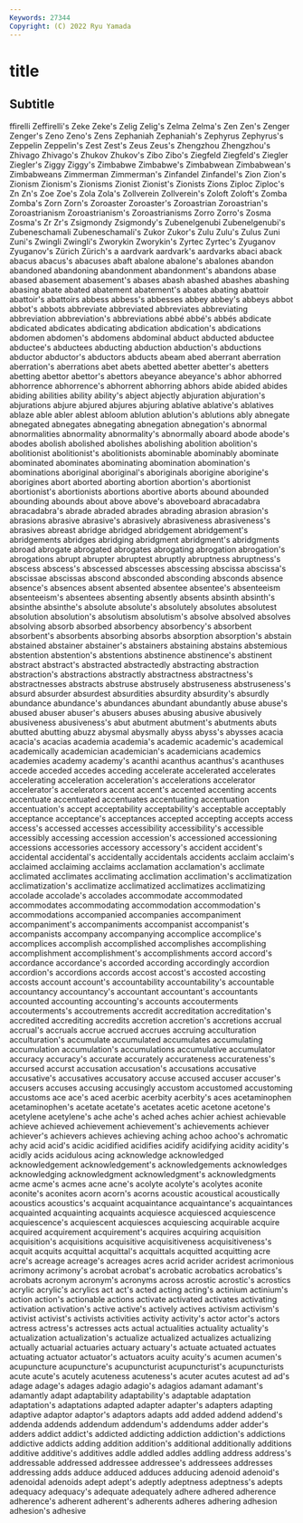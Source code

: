 ```yaml
---
Keywords: 27344
Copyright: (C) 2022 Ryu Yamada
---
```



# title

## Subtitle
ffirelli Zeffirelli's Zeke Zeke's Zelig Zelig's Zelma Zelma's Zen
Zen's Zenger Zenger's Zeno Zeno's Zens Zephaniah Zephaniah's Zephyrus Zephyrus's
Zeppelin Zeppelin's Zest Zest's Zeus Zeus's Zhengzhou Zhengzhou's Zhivago Zhivago's
Zhukov Zhukov's Zibo Zibo's Ziegfeld Ziegfeld's Ziegler Ziegler's Ziggy Ziggy's
Zimbabwe Zimbabwe's Zimbabwean Zimbabwean's Zimbabweans Zimmerman Zimmerman's Zinfandel Zinfandel's Zion
Zion's Zionism Zionism's Zionisms Zionist Zionist's Zionists Zions Ziploc Ziploc's
Zn Zn's Zoe Zoe's Zola Zola's Zollverein Zollverein's Zoloft Zoloft's
Zomba Zomba's Zorn Zorn's Zoroaster Zoroaster's Zoroastrian Zoroastrian's Zoroastrianism Zoroastrianism's
Zoroastrianisms Zorro Zorro's Zosma Zosma's Zr Zr's Zsigmondy Zsigmondy's Zubenelgenubi
Zubenelgenubi's Zubeneschamali Zubeneschamali's Zukor Zukor's Zulu Zulu's Zulus Zuni Zuni's
Zwingli Zwingli's Zworykin Zworykin's Zyrtec Zyrtec's Zyuganov Zyuganov's Zürich Zürich's
a aardvark aardvark's aardvarks abaci aback abacus abacus's abacuses abaft
abalone abalone's abalones abandon abandoned abandoning abandonment abandonment's abandons abase
abased abasement abasement's abases abash abashed abashes abashing abasing abate
abated abatement abatement's abates abating abattoir abattoir's abattoirs abbess abbess's
abbesses abbey abbey's abbeys abbot abbot's abbots abbreviate abbreviated abbreviates
abbreviating abbreviation abbreviation's abbreviations abbé abbé's abbés abdicate abdicated abdicates
abdicating abdication abdication's abdications abdomen abdomen's abdomens abdominal abduct abducted
abductee abductee's abductees abducting abduction abduction's abductions abductor abductor's abductors
abducts abeam abed aberrant aberration aberration's aberrations abet abets abetted
abetter abetter's abetters abetting abettor abettor's abettors abeyance abeyance's abhor
abhorred abhorrence abhorrence's abhorrent abhorring abhors abide abided abides abiding
abilities ability ability's abject abjectly abjuration abjuration's abjurations abjure abjured
abjures abjuring ablative ablative's ablatives ablaze able abler ablest abloom
ablution ablution's ablutions ably abnegate abnegated abnegates abnegating abnegation abnegation's
abnormal abnormalities abnormality abnormality's abnormally aboard abode abode's abodes abolish
abolished abolishes abolishing abolition abolition's abolitionist abolitionist's abolitionists abominable abominably
abominate abominated abominates abominating abomination abomination's abominations aboriginal aboriginal's aboriginals
aborigine aborigine's aborigines abort aborted aborting abortion abortion's abortionist abortionist's
abortionists abortions abortive aborts abound abounded abounding abounds about above
above's aboveboard abracadabra abracadabra's abrade abraded abrades abrading abrasion abrasion's
abrasions abrasive abrasive's abrasively abrasiveness abrasiveness's abrasives abreast abridge abridged
abridgement abridgement's abridgements abridges abridging abridgment abridgment's abridgments abroad abrogate
abrogated abrogates abrogating abrogation abrogation's abrogations abrupt abrupter abruptest abruptly
abruptness abruptness's abscess abscess's abscessed abscesses abscessing abscissa abscissa's abscissae
abscissas abscond absconded absconding absconds absence absence's absences absent absented
absentee absentee's absenteeism absenteeism's absentees absenting absently absents absinth absinth's
absinthe absinthe's absolute absolute's absolutely absolutes absolutest absolution absolution's absolutism
absolutism's absolve absolved absolves absolving absorb absorbed absorbency absorbency's absorbent
absorbent's absorbents absorbing absorbs absorption absorption's abstain abstained abstainer abstainer's
abstainers abstaining abstains abstemious abstention abstention's abstentions abstinence abstinence's abstinent
abstract abstract's abstracted abstractedly abstracting abstraction abstraction's abstractions abstractly abstractness
abstractness's abstractnesses abstracts abstruse abstrusely abstruseness abstruseness's absurd absurder absurdest
absurdities absurdity absurdity's absurdly abundance abundance's abundances abundant abundantly abuse
abuse's abused abuser abuser's abusers abuses abusing abusive abusively abusiveness
abusiveness's abut abutment abutment's abutments abuts abutted abutting abuzz abysmal
abysmally abyss abyss's abysses acacia acacia's acacias academia academia's academic
academic's academical academically academician academician's academicians academics academies academy academy's
acanthi acanthus acanthus's acanthuses accede acceded accedes acceding accelerate accelerated
accelerates accelerating acceleration acceleration's accelerations accelerator accelerator's accelerators accent accent's
accented accenting accents accentuate accentuated accentuates accentuating accentuation accentuation's accept
acceptability acceptability's acceptable acceptably acceptance acceptance's acceptances accepted accepting accepts
access access's accessed accesses accessibility accessibility's accessible accessibly accessing accession
accession's accessioned accessioning accessions accessories accessory accessory's accident accident's accidental
accidental's accidentally accidentals accidents acclaim acclaim's acclaimed acclaiming acclaims acclamation
acclamation's acclimate acclimated acclimates acclimating acclimation acclimation's acclimatization acclimatization's acclimatize
acclimatized acclimatizes acclimatizing accolade accolade's accolades accommodate accommodated accommodates accommodating
accommodation accommodation's accommodations accompanied accompanies accompaniment accompaniment's accompaniments accompanist accompanist's
accompanists accompany accompanying accomplice accomplice's accomplices accomplish accomplished accomplishes accomplishing
accomplishment accomplishment's accomplishments accord accord's accordance accordance's accorded according accordingly
accordion accordion's accordions accords accost accost's accosted accosting accosts account
account's accountability accountability's accountable accountancy accountancy's accountant accountant's accountants accounted
accounting accounting's accounts accouterments accouterments's accoutrements accredit accreditation accreditation's accredited
accrediting accredits accretion accretion's accretions accrual accrual's accruals accrue accrued
accrues accruing acculturation acculturation's accumulate accumulated accumulates accumulating accumulation accumulation's
accumulations accumulative accumulator accuracy accuracy's accurate accurately accurateness accurateness's accursed
accurst accusation accusation's accusations accusative accusative's accusatives accusatory accuse accused
accuser accuser's accusers accuses accusing accusingly accustom accustomed accustoming accustoms
ace ace's aced acerbic acerbity acerbity's aces acetaminophen acetaminophen's acetate
acetate's acetates acetic acetone acetone's acetylene acetylene's ache ache's ached
aches achier achiest achievable achieve achieved achievement achievement's achievements achiever
achiever's achievers achieves achieving aching achoo achoo's achromatic achy acid
acid's acidic acidified acidifies acidify acidifying acidity acidity's acidly acids
acidulous acing acknowledge acknowledged acknowledgement acknowledgement's acknowledgements acknowledges acknowledging acknowledgment
acknowledgment's acknowledgments acme acme's acmes acne acne's acolyte acolyte's acolytes
aconite aconite's aconites acorn acorn's acorns acoustic acoustical acoustically acoustics
acoustics's acquaint acquaintance acquaintance's acquaintances acquainted acquainting acquaints acquiesce acquiesced
acquiescence acquiescence's acquiescent acquiesces acquiescing acquirable acquire acquired acquirement acquirement's
acquires acquiring acquisition acquisition's acquisitions acquisitive acquisitiveness acquisitiveness's acquit acquits
acquittal acquittal's acquittals acquitted acquitting acre acre's acreage acreage's acreages
acres acrid acrider acridest acrimonious acrimony acrimony's acrobat acrobat's acrobatic
acrobatics acrobatics's acrobats acronym acronym's acronyms across acrostic acrostic's acrostics
acrylic acrylic's acrylics act act's acted acting acting's actinium actinium's
action action's actionable actions activate activated activates activating activation activation's
active active's actively actives activism activism's activist activist's activists activities
activity activity's actor actor's actors actress actress's actresses acts actual
actualities actuality actuality's actualization actualization's actualize actualized actualizes actualizing actually
actuarial actuaries actuary actuary's actuate actuated actuates actuating actuator actuator's
actuators acuity acuity's acumen acumen's acupuncture acupuncture's acupuncturist acupuncturist's acupuncturists
acute acute's acutely acuteness acuteness's acuter acutes acutest ad ad's
adage adage's adages adagio adagio's adagios adamant adamant's adamantly adapt
adaptability adaptability's adaptable adaptation adaptation's adaptations adapted adapter adapter's adapters
adapting adaptive adaptor adaptor's adaptors adapts add added addend addend's
addenda addends addendum addendum's addendums adder adder's adders addict addict's
addicted addicting addiction addiction's addictions addictive addicts adding addition addition's
additional additionally additions additive additive's additives addle addled addles addling
address address's addressable addressed addressee addressee's addressees addresses addressing adds
adduce adduced adduces adducing adenoid adenoid's adenoidal adenoids adept adept's
adeptly adeptness adeptness's adepts adequacy adequacy's adequate adequately adhere adhered
adherence adherence's adherent adherent's adherents adheres adhering adhesion adhesion's adhesive
